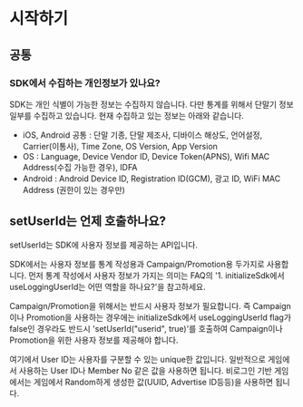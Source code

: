 
# 시작하기

## 공통

### SDK에서 수집하는 개인정보가 있나요? 

SDK는 개인 식별이 가능한 정보는 수집하지 않습니다. 다만 통계를 위해서 단말기 정보 일부를 수집하고 있습니다. 현재 수집하고 있는 정보는 아래와 같습니다.
- iOS, Android 공통 : 단말 기종, 단말 제조사, 디바이스 해상도, 언어설정, Carrier(이통사), Time Zone, OS Version, App Version 
- OS : Language, Device Vendor ID, Device Token(APNS), Wifi MAC Address(수집 가능한 경우), IDFA 
- Android : Android Device ID, Registration ID(GCM), 광고 ID, WiFi MAC Address (권한이 있는 경우만) 


## setUserId는 언제 호출하나요?

setUserId는 SDK에 사용자 정보를 제공하는 API입니다.

SDK에서는 사용자 정보를 통계 작성용과 Campaign/Promotion용 두가지로 사용합니다.
먼저 통계 작성에서 사용자 정보가 가지는 의미는 FAQ의 '1. initializeSdk에서 useLoggingUserId는 어떤 역할을 하나요?'을 참고하세요.

Campaign/Promotion을 위해서는 반드시 사용자 정보가 필요합니다. 즉 Campaign이나 Promotion을 사용하는 경우에는 initializeSdk에서 useLoggingUserId flag가 false인 경우라도 반드시 'setUserId("userid", true)'를 호출하여 Campaign이나 Promotion을 위한 사용자 정보를 제공해야 합니다.

여기에서 User ID는 사용자를 구분할 수 있는 unique한 값입니다. 일반적으로 게임에서 사용하는 User ID나 Member No 같은 값을 사용하면 됩니다. 비로그인 기반 게임에서는 게임에서 Random하게 생성한 값(UUID, Advertise ID등등)을 사용하면 됩니다.
